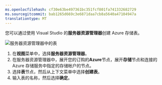 ```yaml
---
ms.openlocfilehash: cf30e63be497361bc351fcf801fa741332682729
ms.sourcegitcommit: bab1265d669c3e6871daa7cb8a5640a47104947a
translationtype: MT
---
```

您可以通过使用 Visual Studio 的**服务器资源管理器**创建 Azure 存储表。

![服务器资源管理器中的表][Image1]

1. 在**视图**菜单中，选择**服务器资源管理器**。
2. 在服务器资源管理器中，展开您的订购的**Azure**节点，展开**存储**节点和连接的 Azure 存储服务中指定的存储帐户的节点。
3. 选择**表**节点，然后从上下文菜单中选择**创建表**。
4. 输入表的名称，然后选择**确定**。   




[Image1]: ./media/vs-storage-getting-started-tables-include/vs-storage-create-tables-in-Server-Explorer.png